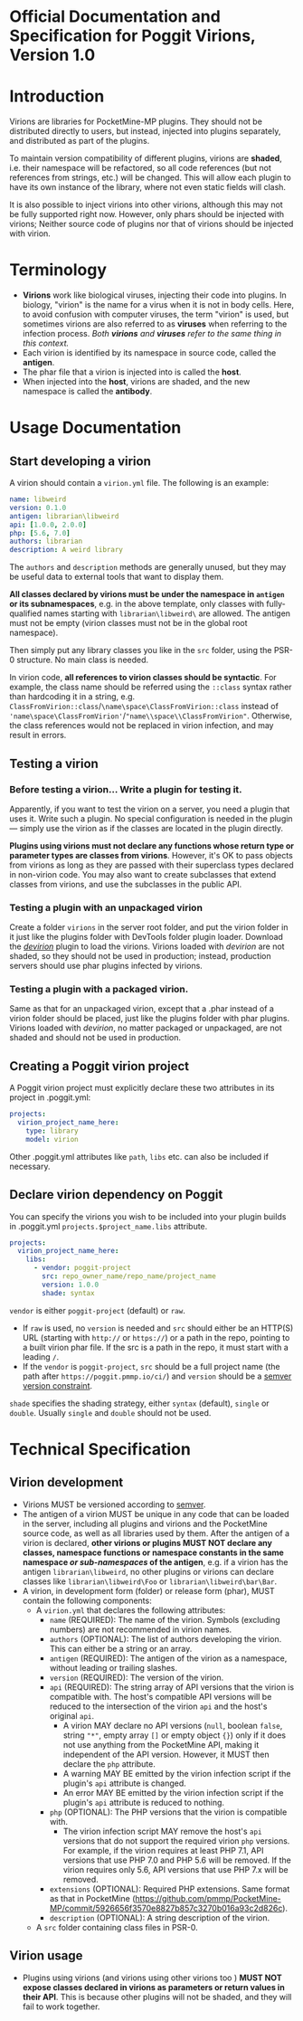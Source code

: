 Official Documentation and Specification for Poggit Virions, Version 1.0
===

# Introduction
Virions are libraries for PocketMine-MP plugins. They should not be distributed directly to users, but instead, injected into plugins separately, and distributed as part of the plugins.

To maintain version compatibility of different plugins, virions are **shaded**, i.e. their namespace will be refactored, so all code references (but not references from strings, etc.) will be changed. This will allow each plugin to have its own instance of the library, where not even static fields will clash.

It is also possible to inject virions into other virions, although this may not be fully supported right now. However, only phars should be injected with virions; Neither source code of plugins nor that of virions should be injected with virion.

# Terminology
* **Virions** work like biological viruses, injecting their code into plugins. In biology, "virion" is the name for a virus when it is not in body cells. Here, to avoid confusion with computer viruses, the term "virion" is used, but sometimes virions are also referred to as **viruses** when referring to the infection process. _Both **virions** and **viruses** refer to the same thing in this context._
* Each virion is identified by its namespace in source code, called the **antigen**.
* The phar file that a virion is injected into is called the **host**.
* When injected into the **host**, virions are shaded, and the new namespace is called the **antibody**.

# Usage Documentation
## Start developing a virion
A virion should contain a `virion.yml` file. The following is an example:

```yaml
name: libweird
version: 0.1.0
antigen: librarian\libweird
api: [1.0.0, 2.0.0]
php: [5.6, 7.0]
authors: librarian
description: A weird library
```

The `authors` and `description` methods are generally unused, but they may be useful data to external tools that want to display them.

**All classes declared by virions must be under the namespace in `antigen` or its subnamespaces**, e.g. in the above template, only classes with fully-qualified names starting with `librarian\libweird\` are allowed. The antigen must not be empty (virion classes must not be in the global root namespace).

Then simply put any library classes you like in the `src` folder, using the PSR-0 structure. No main class is needed.

In virion code, **all references to virion classes should be syntactic**. For example, the class name should be referred using the `::class` syntax rather than hardcoding it in a string, e.g. `ClassFromVirion::class`/`\name\space\ClassFromVirion::class` instead of `'name\space\ClassFromVirion'`/`"name\\space\\ClassFromVirion"`. Otherwise, the class references would not be replaced in virion infection, and may result in errors.

<!-- TODO resources -->

## Testing a virion
### Before testing a virion... Write a plugin for testing it.
Apparently, if you want to test the virion on a server, you need a plugin that uses it. Write such a plugin. No special configuration is needed in the plugin &mdash; simply use the virion as if the classes are located in the plugin directly.

**Plugins using virions must not declare any functions whose return type or parameter types are classes from virions**. However, it's OK to pass objects from virions as long as they are passed with their superclass types declared in non-virion code. You may also want to create subclasses that extend classes from virions, and use the subclasses in the public API.

### Testing a plugin with an unpackaged virion
Create a folder `virions` in the server root folder, and put the virion folder in it just like the plugins folder with DevTools folder plugin loader. Download the [_devirion_](https://poggit.pmmp.io/p/devirion) plugin to load the virions. Virions loaded with _devirion_ are not shaded, so they should not be used in production; instead, production servers should use phar plugins infected by virions.

### Testing a plugin with a packaged virion.
Same as that for an unpackaged virion, except that a .phar instead of a virion folder should be placed, just like the plugins folder with phar plugins. Virions loaded with _devirion_, no matter packaged or unpackaged, are not shaded and should not be used in production.

## Creating a Poggit virion project
A Poggit virion project must explicitly declare these two attributes in its project in .poggit.yml:

```yaml
projects:
  virion_project_name_here:
    type: library
    model: virion
```

Other .poggit.yml attributes like `path`, `libs` etc. can also be included if necessary.

## Declare virion dependency on Poggit
You can specify the virions you wish to be included into your plugin builds in .poggit.yml `projects.$project_name.libs` attribute.

```yaml
projects:
  virion_project_name_here:
    libs:
      - vendor: poggit-project
        src: repo_owner_name/repo_name/project_name
        version: 1.0.0
        shade: syntax
```

`vendor` is either `poggit-project` (default) or `raw`.
* If `raw` is used, no `version` is needed and `src` should either be an HTTP(S) URL (starting with `http://` or `https://`) or a path in the repo, pointing to a built virion phar file. If the src is a path in the repo, it must start with a leading `/`.
* If the `vendor` is `poggit-project`, `src` should be a full project name (the path after `https://poggit.pmmp.io/ci/`) and `version` should be a [semver version constraint](https://getcomposer.org/doc/articles/versions.md#writing-basic-version-constraints).

`shade` specifies the shading strategy, either `syntax` (default), `single` or `double`. Usually `single` and `double` should not be used.

# Technical Specification
## Virion development
* Virions MUST be versioned according to [semver](https://github.com/composer/semver).
* The antigen of a virion MUST be unique in any code that can be loaded in the server, including all plugins and virions and the PocketMine source code, as well as all libraries used by them. After the antigen of a virion is declared, **other virions or plugins MUST NOT declare any classes, namespace functions or namespace constants in the same namespace _or sub-namespaces_ of the antigen**, e.g. if a virion has the antigen `librarian\libweird`, no other plugins or virions can declare classes like `librarian\libweird\Foo` or `librarian\libweird\bar\Bar`.
* A virion, in development form (folder) or release form (phar), MUST contain the following components:
  * A `virion.yml` that declares the following attributes:
    * `name` (REQUIRED): The name of the virion. Symbols (excluding numbers) are not recommended in virion names.
    * `authors` (OPTIONAL): The list of authors developing the virion. This can either be a string or an array.
    * `antigen` (REQUIRED): The antigen of the virion as a namespace, without leading or trailing slashes.
    * `version` (REQUIRED): The version of the virion.
    * `api` (REQUIRED): The string array of API versions that the virion is compatible with. The host's compatible API versions will be reduced to the intersection of the virion `api` and the host's original `api`.
      * A virion MAY declare no API versions (`null`, boolean `false`, string `"*"`, empty array `[]` or empty object `{}`) only if it does not use anything from the PocketMine API, making it independent of the API version. However, it MUST then declare the `php` attribute.
      * A warning MAY BE emitted by the virion infection script if the plugin's `api` attribute is changed.
      * An error MAY BE emitted by the virion infection script if the plugin's `api` attribute is reduced to nothing.
    * `php` (OPTIONAL): The PHP versions that the virion is compatible with.
      * The virion infection script MAY remove the host's `api` versions that do not support the required virion `php` versions. For example, if the virion requires at least PHP 7.1, API versions that use PHP 7.0 and PHP 5.6 will be removed. If the virion requires only 5.6, API versions that use PHP 7.x will be removed.
    * `extensions` (OPTIONAL): Required PHP extensions. Same format as that in PocketMine (https://github.com/pmmp/PocketMine-MP/commit/5926656f3570e8827b857c3270b016a93c2d826c).
    * `description` (OPTIONAL): A string description of the virion.
  * A `src` folder containing class files in PSR-0.
    <!-- * It MAY contain a `src/<namespace>/functions.php` file to declare namespace functions -->

## Virion usage
* Plugins using virions (and virions using other virions too <!-- TODO support recursive shading -->) **MUST NOT expose classes declared in virions as parameters or return values in their API**. This is because other plugins will not be shaded, and they will fail to work together.
